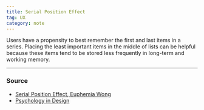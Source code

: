 ```yaml
---
title: Serial Position Effect
tag: UX
category: note
---
```


Users have a propensity to best remember the first and last items in a series. Placing the least important items in the middle of lists can be helpful because these items tend to be stored less frequently in long-term and working memory.

--- 
### Source
- [Serial Position Effect, Euphemia Wong](https://www.interaction-design.org/literature/article/serial-position-effect-how-to-create-better-user-interfaces)
- [Psychology in Design](https://blog.prototypr.io/psychology-in-design-part-1-cdc63229cbe4)